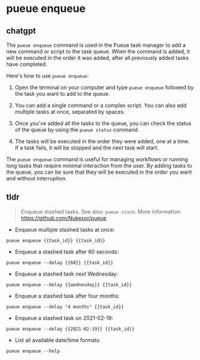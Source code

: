 # pueue enqueue 
## chatgpt 
The `pueue enqueue` command is used in the Pueue task manager to add a new command or script to the task queue. When the command is added, it will be executed in the order it was added, after all previously added tasks have completed.

Here's how to use `pueue enqueue`:

1. Open the terminal on your computer and type `pueue enqueue` followed by the task you want to add to the queue.

2. You can add a single command or a complex script. You can also add multiple tasks at once, separated by spaces.

3. Once you've added all the tasks to the queue, you can check the status of the queue by using the `pueue status` command.

4. The tasks will be executed in the order they were added, one at a time. If a task fails, it will be stopped and the next task will start.

The `pueue enqueue` command is useful for managing workflows or running long tasks that require minimal interaction from the user. By adding tasks to the queue, you can be sure that they will be executed in the order you want and without interruption. 

## tldr 
 
> Enqueue stashed tasks.
> See also: `pueue stash`.
> More information: <https://github.com/Nukesor/pueue>.

- Enqueue multiple stashed tasks at once:

`pueue enqueue {{task_id}} {{task_id}}`

- Enqueue a stashed task after 60 seconds:

`pueue enqueue --delay {{60}} {{task_id}}`

- Enqueue a stashed task next Wednesday:

`pueue enqueue --delay {{wednesday}} {{task_id}}`

- Enqueue a stashed task after four months:

`pueue enqueue --delay "4 months" {{task_id}}`

- Enqueue a stashed task on 2021-02-19:

`pueue enqueue --delay {{2021-02-19}} {{task_id}}`

- List all available date/time formats:

`pueue enqueue --help`
